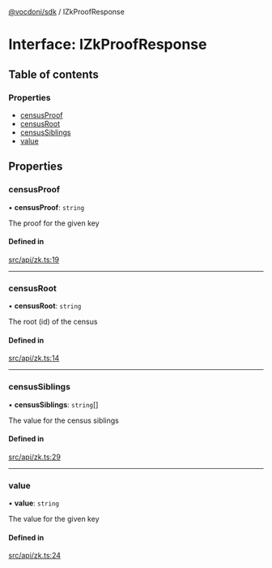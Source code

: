 [@vocdoni/sdk](/sdk) / IZkProofResponse

# Interface: IZkProofResponse

## Table of contents

### Properties

- [censusProof](IZkProofResponse#censusproof)
- [censusRoot](IZkProofResponse#censusroot)
- [censusSiblings](IZkProofResponse#censussiblings)
- [value](IZkProofResponse#value)

## Properties

### censusProof

• **censusProof**: `string`

The proof for the given key

#### Defined in

[src/api/zk.ts:19](https://github.com/vocdoni/vocdoni-sdk/blob/179c92b4cecfec787d968dc02b519f64ee15c5d3/src/api/zk.ts#L19)

___

### censusRoot

• **censusRoot**: `string`

The root (id) of the census

#### Defined in

[src/api/zk.ts:14](https://github.com/vocdoni/vocdoni-sdk/blob/179c92b4cecfec787d968dc02b519f64ee15c5d3/src/api/zk.ts#L14)

___

### censusSiblings

• **censusSiblings**: `string`[]

The value for the census siblings

#### Defined in

[src/api/zk.ts:29](https://github.com/vocdoni/vocdoni-sdk/blob/179c92b4cecfec787d968dc02b519f64ee15c5d3/src/api/zk.ts#L29)

___

### value

• **value**: `string`

The value for the given key

#### Defined in

[src/api/zk.ts:24](https://github.com/vocdoni/vocdoni-sdk/blob/179c92b4cecfec787d968dc02b519f64ee15c5d3/src/api/zk.ts#L24)
